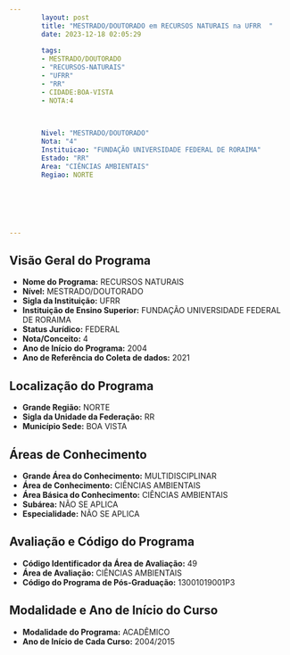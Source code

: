```yaml
---
        layout: post
        title: "MESTRADO/DOUTORADO em RECURSOS NATURAIS na UFRR  "
        date: 2023-12-18 02:05:29
     
        tags:
        - MESTRADO/DOUTORADO
        - "RECURSOS-NATURAIS"
        - "UFRR"
        - "RR"
        - CIDADE:BOA-VISTA
        - NOTA:4
        
       

        Nivel: "MESTRADO/DOUTORADO"
        Nota: "4"
        Instituicao: "FUNDAÇÃO UNIVERSIDADE FEDERAL DE RORAIMA"
        Estado: "RR"
        Area: "CIÊNCIAS AMBIENTAIS"
        Regiao: NORTE
        
        
        
        
        
        
---
```

## Visão Geral do Programa
- **Nome do Programa:** RECURSOS NATURAIS
- **Nível:** MESTRADO/DOUTORADO
- **Sigla da Instituição:** UFRR
- **Instituição de Ensino Superior:** FUNDAÇÃO UNIVERSIDADE FEDERAL DE RORAIMA
- **Status Jurídico:** FEDERAL
- **Nota/Conceito:** 4
- **Ano de Início do Programa:** 2004
- **Ano de Referência do Coleta de dados:** 2021

## Localização do Programa
- **Grande Região:** NORTE
- **Sigla da Unidade da Federação:** RR
- **Município Sede:** BOA VISTA

## Áreas de Conhecimento
- **Grande Área do Conhecimento:** MULTIDISCIPLINAR
- **Área de Conhecimento:** CIÊNCIAS AMBIENTAIS
- **Área Básica do Conhecimento:** CIÊNCIAS AMBIENTAIS
- **Subárea:** NÃO SE APLICA
- **Especialidade:** NÃO SE APLICA

## Avaliação e Código do Programa
- **Código Identificador da Área de Avaliação:** 49
- **Área de Avaliação:** CIÊNCIAS AMBIENTAIS
- **Código do Programa de Pós-Graduação:** 13001019001P3


## Modalidade e Ano de Início do Curso
- **Modalidade do Programa:** ACADÊMICO
- **Ano de Início de Cada Curso:** 2004/2015
